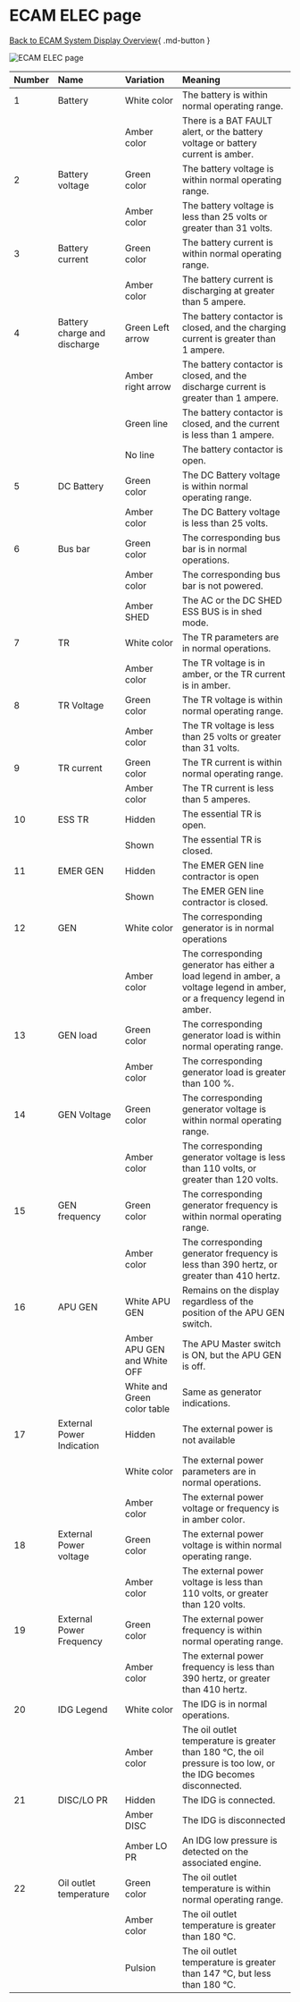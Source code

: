 ﻿# ECAM ELEC page

[Back to ECAM System Display Overview](index.md){ .md-button }

![ECAM ELEC page](../../../assets/a32nx-briefing/ecam/elec.png "ECAM ELEC page")

| Number | Name                         | Variation                   | Meaning                                                                                                                   |
|:-------|:-----------------------------|:----------------------------|:--------------------------------------------------------------------------------------------------------------------------|
| 1      | Battery                      | White color                 | The battery is within normal operating range.                                                                             |
|        |                              | Amber color                 | There is a BAT FAULT alert, or the battery voltage or battery current is amber.                                           |
| 2      | Battery voltage              | Green color                 | The battery voltage is within normal operating range.                                                                     |
|        |                              | Amber color                 | The battery voltage is less than 25 volts or greater than 31 volts.                                                       |
| 3      | Battery current              | Green color                 | The battery current is within normal operating range.                                                                     |
|        |                              | Amber color                 | The battery current is discharging at greater than 5 ampere.                                                              |
| 4      | Battery charge and discharge | Green Left arrow            | The battery contactor is closed, and the charging current is greater than 1 ampere.                                       |
|        |                              | Amber right arrow           | The battery contactor is closed, and the discharge current is greater than 1 ampere.                                      |
|        |                              | Green line                  | The battery contactor is closed, and the current is less than 1 ampere.                                                   |
|        |                              | No line                     | The battery contactor is open.                                                                                            |
| 5      | DC Battery                   | Green color                 | The DC Battery voltage is within normal operating range.                                                                  |
|        |                              | Amber color                 | The DC Battery voltage is less than 25 volts.                                                                             |
| 6      | Bus bar                      | Green color                 | The corresponding bus bar is in normal operations.                                                                        |
|        |                              | Amber color                 | The corresponding bus bar is not powered.                                                                                 |
|        |                              | Amber SHED                  | The AC or the DC SHED ESS BUS is in shed mode.                                                                            |
| 7      | TR                           | White color                 | The TR parameters are in normal operations.                                                                               |
|        |                              | Amber color                 | The TR voltage is in amber, or the TR current is in amber.                                                                |
| 8      | TR Voltage                   | Green color                 | The TR voltage is within normal operating range.                                                                          |
|        |                              | Amber color                 | The TR voltage is less than 25 volts or greater than 31 volts.                                                            |
| 9      | TR current                   | Green color                 | The TR current is within normal operating range.                                                                          |
|        |                              | Amber color                 | The TR current is less than 5 amperes.                                                                                    |
| 10     | ESS TR                       | Hidden                      | The essential TR is open.                                                                                                 |
|        |                              | Shown                       | The essential TR is closed.                                                                                               |
| 11     | EMER GEN                     | Hidden                      | The EMER GEN line contractor is open                                                                                      |
|        |                              | Shown                       | The EMER GEN line contractor is closed.                                                                                   |
| 12     | GEN                          | White color                 | The corresponding generator is in normal operations                                                                       |
|        |                              | Amber color                 | The corresponding generator has either a load legend in amber, a voltage legend in amber, or a frequency legend in amber. |
| 13     | GEN load                     | Green color                 | The corresponding generator load is within normal operating range.                                                        |
|        |                              | Amber color                 | The corresponding generator load is greater than 100 %.                                                                   |
| 14     | GEN Voltage                  | Green color                 | The corresponding generator voltage is within normal operating range.                                                     |
|        |                              | Amber color                 | The corresponding generator voltage is less than 110 volts, or greater than 120 volts.                                    |
| 15     | GEN frequency                | Green color                 | The corresponding generator frequency is within normal operating range.                                                   |
|        |                              | Amber color                 | The corresponding generator frequency is less than 390 hertz, or greater than 410 hertz.                                  |
| 16     | APU GEN                      | White APU GEN               | Remains on the display regardless of the position of the APU GEN switch.                                                  |
|        |                              | Amber APU GEN and White OFF | The APU Master switch is ON, but the APU GEN is off.                                                                      |
|        |                              | White and Green color table | Same as generator indications.                                                                                            |
| 17     | External Power Indication    | Hidden                      | The external power is not available                                                                                       |
|        |                              | White color                 | The external power parameters are in normal operations.                                                                   |
|        |                              | Amber color                 | The external power voltage or frequency is in amber color.                                                                |
| 18     | External Power voltage       | Green color                 | The external power voltage is within normal operating range.                                                              |
|        |                              | Amber color                 | The external power voltage is less than 110 volts, or greater than 120 volts.                                             |
| 19     | External Power Frequency     | Green color                 | The external power frequency is within normal operating range.                                                            |
|        |                              | Amber color                 | The external power frequency is less than 390 hertz, or greater than 410 hertz.                                           |
| 20     | IDG Legend                   | White color                 | The IDG is in normal operations.                                                                                          |
|        |                              | Amber color                 | The oil outlet temperature is greater than 180 °C, the oil pressure is too low, or the IDG becomes disconnected.          |
| 21     | DISC/LO PR                   | Hidden                      | The IDG is connected.                                                                                                     |
|        |                              | Amber DISC                  | The IDG is disconnected                                                                                                   |
|        |                              | Amber LO PR                 | An IDG low pressure is detected on the associated engine.                                                                 |
| 22     | Oil outlet temperature       | Green color                 | The oil outlet temperature is within normal operating range.                                                              |
|        |                              | Amber color                 | The oil outlet temperature is greater than 180 °C.                                                                        |
|        |                              | Pulsion                     | The oil outlet temperature is greater than 147 °C, but less than 180 °C.                                                  |

